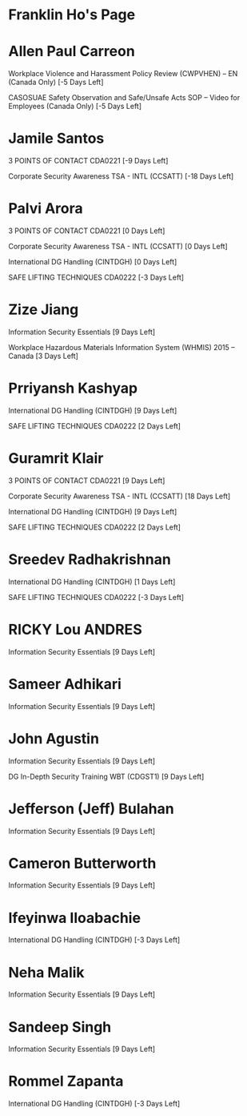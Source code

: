 # Franklin Ho's Page




# Allen Paul Carreon


Workplace Violence and Harassment Policy Review (CWPVHEN) – EN (Canada Only) [-5 Days Left]

CASOSUAE Safety Observation and Safe/Unsafe Acts SOP – Video for Employees (Canada Only) [-5 Days Left]



# Jamile Santos


3 POINTS OF CONTACT CDA0221 [-9 Days Left]

Corporate Security Awareness TSA - INTL (CCSATT) [-18 Days Left]



# Palvi Arora


3 POINTS OF CONTACT CDA0221 [0 Days Left]

Corporate Security Awareness TSA - INTL (CCSATT) [0 Days Left]

International DG Handling (CINTDGH) [0 Days Left]

SAFE LIFTING TECHNIQUES CDA0222 [-3 Days Left]



# Zize Jiang


Information Security Essentials [9 Days Left]

Workplace Hazardous Materials Information System (WHMIS) 2015 – Canada [3 Days Left]



# Prriyansh Kashyap


International DG Handling (CINTDGH) [9 Days Left]

SAFE LIFTING TECHNIQUES CDA0222 [2 Days Left]



# Guramrit Klair


3 POINTS OF CONTACT CDA0221 [9 Days Left]

Corporate Security Awareness TSA - INTL (CCSATT) [18 Days Left]

International DG Handling (CINTDGH) [9 Days Left]

SAFE LIFTING TECHNIQUES CDA0222 [2 Days Left]



# Sreedev Radhakrishnan


International DG Handling (CINTDGH) [1 Days Left]

SAFE LIFTING TECHNIQUES CDA0222 [-3 Days Left]



# RICKY Lou ANDRES


Information Security Essentials [9 Days Left]



# Sameer Adhikari


Information Security Essentials [9 Days Left]



# John Agustin


Information Security Essentials [9 Days Left]

DG In-Depth Security Training WBT (CDGST1) [9 Days Left]



# Jefferson (Jeff) Bulahan


Information Security Essentials [9 Days Left]



# Cameron Butterworth


Information Security Essentials [9 Days Left]



# Ifeyinwa Iloabachie


International DG Handling (CINTDGH) [-3 Days Left]



# Neha Malik


Information Security Essentials [9 Days Left]



# Sandeep Singh


Information Security Essentials [9 Days Left]



# Rommel Zapanta


International DG Handling (CINTDGH) [-3 Days Left]



